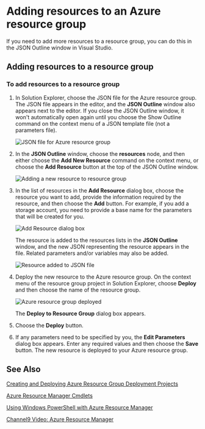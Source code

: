 <properties 
   pageTitle="Editing a Resource Manager template with Visual Studio | Windows Azure"
   description="Learn how to add resources to an Azure Resource Manager template by using Visual Studio."
   services="visual-studio-online"
   documentationCenter="na"
   authors="TomArcher"
   manager="douge"
   editor="" />
<tags
	ms.service="multiple"
	ms.date="11/13/2015"
	wacn.date=""/>

# Adding resources to an Azure resource group

If you need to add more resources to a resource group, you can do this in the JSON Outline window in Visual Studio.

## Adding resources to a resource group 

### To add resources to a resource group

1. In Solution Explorer, choose the JSON file for the Azure resource group. The JSON file appears in the editor, and the **JSON Outline** window also appears next to the editor. If you close the JSON Outline window, it won't automatically open again until you choose the Show Outline command on the context menu of a JSON template file (not a parameters file).

    ![JSON file for Azure resource group](./media/vs-azure-tools-resource-group-adding-resources/arm-json-file.png)

1. In the **JSON Outline** window, choose the **resources** node, and then either choose the **Add New Resource** command on the context menu, or choose the **Add Resource** button at the top of the JSON Outline window.

    ![Adding a new resource to resource group](./media/vs-azure-tools-resource-group-adding-resources/arm-add-resource.png)

1. In the list of resources in the **Add Resource** dialog box, choose the resource you want to add, provide the information required by the resource, and then choose the **Add** button. For example, if you add a storage account, you need to provide a base name for the parameters that will be created for you. 
 
    ![Add Resource dialog box](./media/vs-azure-tools-resource-group-adding-resources/arm-add-resource-dialog.png)

    The resource is added to the resources lists in the **JSON Outline** window, and the new JSON representing the resource appears in the file. Related parameters and/or variables may also be added.


    ![Resource added to JSON file](./media/vs-azure-tools-resource-group-adding-resources/arm-add-resource-json.png)

1. Deploy the new resource to the Azure resource group. On the context menu of the resource group project in Solution Explorer, choose **Deploy** and then choose the name of the resource group. 

    ![Azure resource group deployed](./media/vs-azure-tools-resource-group-adding-resources/deploy-arm-resource-group.png)

    The **Deploy to Resource Group** dialog box appears.


1. Choose the **Deploy** button.

1. If any parameters need to be specified by you, the **Edit Parameters** dialog box appears. Enter any required values and then choose the **Save** button. The new resource is deployed to your Azure resource group.

## See Also

[Creating and Deploying Azure Resource Group Deployment Projects](/documentation/articles/vs-azure-tools-resource-groups-deployment-projects-create-deploy/)

[Azure Resource Manager Cmdlets](https://msdn.microsoft.com/zh-cn/library/dn654592.aspx)

[Using Windows PowerShell with Azure Resource Manager](/documentation/articles/powershell-azure-resource-manager)

[Channel9 Video: Azure Resource Manager](http://channel9.msdn.com/Events/TechEd/NorthAmerica/2014/DEV-B224#fbid=)

